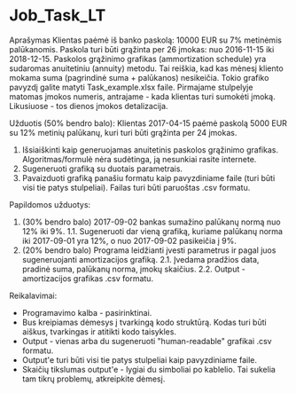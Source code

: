 # Job_Task_LT
Aprašymas Klientas paėmė iš banko paskolą: 10000 EUR su 7% metinėmis palūkanomis. Paskola turi būti grąžinta per 26 įmokas: nuo 2016-11-15 iki 2018-12-15. Paskolos grąžinimo grafikas (ammortization schedule) yra sudaromas anuitetiniu (annuity) metodu. Tai reiškia, kad kas mėnesį kliento mokama suma (pagrindinė suma + palūkanos) nesikeičia. Tokio grafiko pavyzdį galite matyti Task_example.xlsx faile. Pirmajame stulpelyje matomas įmokos numeris, antrajame - kada klientas turi sumokėti įmoką. Likusiuose - tos dienos įmokos detalizacija.  

Užduotis (50% bendro balo): Klientas 2017-04-15 paėmė paskolą 5000 EUR su 12% metinių palūkanų, kuri turi būti grąžinta per 24 įmokas. 
1. Išsiaiškinti kaip generuojamas anuitetinis paskolos grąžinimo grafikas. Algoritmas/formulė nėra sudėtinga, ją nesunkiai rasite internete. 
2. Sugeneruoti grafiką su duotais parametrais. 
3. Pavaizduoti grafiką panašiu formatu kaip pavyzdiniame faile (turi būti visi tie patys stulpeliai). Failas turi būti paruoštas .csv formatu.  

Papildomos užduotys: 
1. (30% bendro balo) 2017-09-02 bankas sumažino palūkanų normą nuo 12% iki 9%. 
  1.1. Sugeneruoti dar vieną grafiką, kuriame palūkanų norma iki 2017-09-01 yra 12%, o nuo 2017-09-02 pasikeičia į 9%. 
2. (20% bendro balo) Programa leidžianti įvesti parametrus ir pagal juos sugeneruojanti amortizacijos grafiką. 
  2.1. Įvedama pradžios data, pradinė suma, palūkanų norma, įmokų skaičius. 
  2.2. Output - amortizacijos grafikas .csv formatu.  
  
Reikalavimai: 

  * Programavimo kalba - pasirinktinai. 
  * Bus kreipiamas dėmesys į tvarkingą kodo struktūrą. Kodas turi būti aiškus, tvarkingas ir atitikti kodo taisykles. 
  * Output - vienas arba du sugeneruoti "human-readable" grafikai .csv formatu. 
  * Output'e turi būti visi tie patys stulpeliai kaip pavyzdiniame faile. 
  * Skaičių tikslumas output'e - lygiai du simboliai po kablelio. Tai sukelia tam tikrų problemų, atkreipkite dėmesį.
